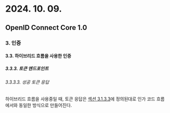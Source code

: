 # 2024. 10. 09.

## OpenID Connect Core 1.0

### 3. 인증

#### 3.3. 하이브리드 흐름을 사용한 인증

##### 3.3.3. 토큰 엔드포인트

###### 3.3.3.3. 성공 토큰 응답

하이브리드 흐름을 사용중일 때, 토큰 응답은 [섹션 3.1.3.3][oidc-core-section-3-1-3-2]에 정의된대로 인가 코드 흐름에서와 동일한 방식으로 만들어진다.



[oidc-core-section-3-1-3-2]: https://openid.net/specs/openid-connect-core-1_0.html#TokenResponse
